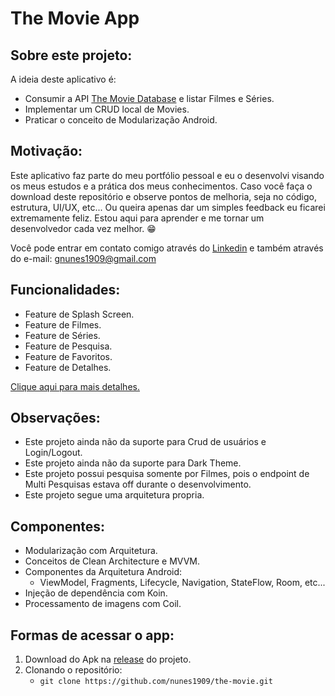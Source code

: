 # The Movie App

## Sobre este projeto:

A ideia deste aplicativo é:
- Consumir a API <a href="https://www.themoviedb.org/documentation/api">The Movie Database</a> e listar Filmes e Séries.
- Implementar um CRUD local de Movies.
- Praticar o conceito de Modularização Android.

## Motivação:
Este aplicativo faz parte do meu portfólio pessoal e eu o desenvolvi visando os meus estudos e a prática dos meus conhecimentos. Caso você faça o download deste repositório e observe pontos de melhoria, seja no código, estrutura, UI/UX, etc... Ou queira apenas dar um simples feedback eu ficarei extremamente feliz. Estou aqui para aprender e me tornar um desenvolvedor cada vez melhor. 😁</p>

<p>Você pode entrar em contato comigo através do <a href="https://www.linkedin.com/in/nunes1909/">Linkedin</a> e também através do e-mail: <a href="mailto:gnunes1909@gmail.com">gnunes1909@gmail.com</a></p>

## Funcionalidades:
- Feature de Splash Screen.
- Feature de Filmes.
- Feature de Séries.
- Feature de Pesquisa.
- Feature de Favoritos.
- Feature de Detalhes.

<a href="https://github.com/nunes1909/the-movie/wiki/The-Movie-App">Clique aqui para mais detalhes.</a>

## Observações:
- Este projeto ainda não da suporte para Crud de usuários e Login/Logout.
- Este projeto ainda não da suporte para Dark Theme.
- Este projeto possui pesquisa somente por Filmes, pois o endpoint de Multi Pesquisas estava off durante o desenvolvimento.
- Este projeto segue uma arquitetura propria.

## Componentes:
- Modularização com Arquitetura.
- Conceitos de Clean Architecture e MVVM.
- Componentes da Arquitetura Android:
  - ViewModel, Fragments, Lifecycle, Navigation, StateFlow, Room, etc...
- Injeção de dependência com Koin.
- Processamento de imagens com Coil.

## Formas de acessar o app:
1. Download do Apk na <a href="https://github.com/nunes1909/the-movie/releases/tag/v1.0">release</a> do projeto.
2. Clonando o repositório:
    - ``` git clone https://github.com/nunes1909/the-movie.git ```

